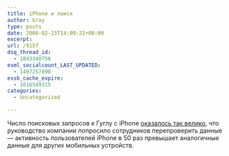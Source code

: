 ```yaml
---
title: iPhone и поиск
author: Gray
type: posts
date: 2008-02-15T14:09:22+00:00
excerpt:
url: /9157
dsq_thread_id:
  - 1843340756
esml_socialcount_LAST_UPDATED:
  - 1497257890
essb_cache_expire:
  - 1616549315
categories:
  - Uncategorized

---
```








Число поисковых запросов к Гуглу с iPhone <a href="http://www.appleinsider.com/articles/08/02/14/google_iphone_usage_shocks_search_giant.html" target="_blank">оказалось так велико</a>, что руководство компании попросило сотрудников перепроверить данные &#8212; активность пользователей iPhone в 50 раз превышает аналогичные данные для других мобильных устройств.